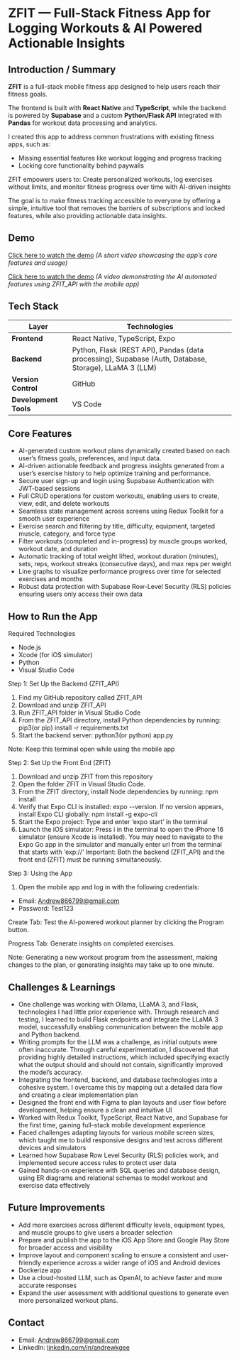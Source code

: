# ZFIT — Full-Stack Fitness App for Logging Workouts & AI Powered Actionable Insights

## Introduction / Summary

**ZFIT** is a full-stack mobile fitness app designed to help users reach their fitness goals.  

The frontend is built with **React Native** and **TypeScript**, while the backend is powered by **Supabase** and a custom **Python/Flask API** integrated with **Pandas** for workout data processing and analytics.  

I created this app to address common frustrations with existing fitness apps, such as: 
- Missing essential features like workout logging and progress tracking
- Locking core functionality behind paywalls

ZFIT empowers users to: Create personalized workouts, log exercises without limits, and monitor fitness progress over time with AI-driven insights  

The goal is to make fitness tracking accessible to everyone by offering a simple, intuitive tool that removes the barriers of subscriptions and locked features, while also providing actionable data insights.

## Demo

[Click here to watch the demo](https://youtu.be/ZKUYFcBDdLQ) 
*(A short video showcasing the app’s core features and usage)*

[Click here to watch the demo](https://youtu.be/98nS1DF1aLU) 
*(A video demonstrating the AI automated features using ZFIT_API with the mobile app)*


## Tech Stack

| Layer                | Technologies |
|-----------------------|--------------|
| **Frontend**          | React Native, TypeScript, Expo |
| **Backend**           | Python, Flask (REST API), Pandas (data processing), Supabase (Auth, Database, Storage), LLaMA 3 (LLM) |
| **Version Control**   | GitHub |
| **Development Tools** | VS Code |


## Core Features

- AI-generated custom workout plans dynamically created based on each user’s fitness goals, preferences, and input data.
- AI-driven actionable feedback and progress insights generated from a user’s exercise history to help optimize training and performance.
- Secure user sign-up and login using Supabase Authentication with JWT-based sessions  
- Full CRUD operations for custom workouts, enabling users to create, view, edit, and delete workouts  
- Seamless state management across screens using Redux Toolkit for a smooth user experience  
- Exercise search and filtering by title, difficulty, equipment, targeted muscle, category, and force type  
- Filter workouts (completed and in-progress) by muscle groups worked, workout date, and duration  
- Automatic tracking of total weight lifted, workout duration (minutes), sets, reps, workout streaks (consecutive days), and max reps per weight  
- Line graphs to visualize performance progress over time for selected exercises and months  
- Robust data protection with Supabase Row-Level Security (RLS) policies ensuring users only access their own data  




## How to Run the App


Required Technologies
- Node.js
- Xcode (for iOS simulator)
- Python
- Visual Studio Code

Step 1: Set Up the Backend (ZFIT_API)
1. Find my GitHub repository called ZFIT_API 
2. Download and unzip ZFIT_API
3. Run ZFIT_API folder in Visual Studio Code
4. From the ZFIT_API directory, install Python dependencies by running: pip3(or pip) install -r requirements.txt
5. Start the backend server: python3(or python) app.py

Note: Keep this terminal open while using the mobile app

Step 2: Set Up the Front End (ZFIT)
1. Download and unzip ZFIT from this repository
2. Open the folder ZFIT in Visual Studio Code.
3. From the ZFIT directory, install Node dependencies by running: npm install
4. Verify that Expo CLI is installed: expo --version. If no version appears, install Expo CLI globally: npm install -g expo-cli
5. Start the Expo project: Type and enter ‘expo start’ in the terminal
6. Launch the iOS simulator: Press i in the terminal to open the iPhone 16 simulator (ensure Xcode is installed). You may need to navigate to the Expo Go app in the simulator and manually enter url from the terminal that starts with ‘exp://’
Important: Both the backend (ZFIT_API) and the front end (ZFIT) must be running simultaneously.

Step 3: Using the App
1. Open the mobile app and log in with the following credentials:
- Email: Andrew866799@gmail.com
- Password: Test123

Create Tab: Test the AI-powered workout planner by clicking the Program button.

Progress Tab: Generate insights on completed exercises.

Note: Generating a new workout program from the assessment, making changes to the plan, or
generating insights may take up to one minute.


## Challenges & Learnings

- One challenge was working with Ollama, LLaMA 3, and Flask, technologies I had little prior experience with. Through research and testing, I learned to build Flask endpoints and integrate the LLaMA 3 model, successfully enabling communication between the mobile app and Python backend.
- Writing prompts for the LLM was a challenge, as initial outputs were often inaccurate. Through careful experimentation, I discovered that providing highly detailed instructions, which included specifying exactly what the output should and should not contain, significantly improved the model’s accuracy.
- Integrating the frontend, backend, and database technologies into a cohesive system. I overcame this by mapping out a detailed data flow and creating a clear implementation plan
- Designed the front end with Figma to plan layouts and user flow before development, helping ensure a clean and intuitive UI
- Worked with Redux Toolkit, TypeScript, React Native, and Supabase for the first time, gaining full-stack mobile development experience
- Faced challenges adapting layouts for various mobile screen sizes, which taught me to build responsive designs and test across different devices and simulators
- Learned how Supabase Row Level Security (RLS) policies work, and implemented secure access rules to protect user data
- Gained hands-on experience with SQL queries and database design, using ER diagrams and relational schemas to model workout and exercise data effectively

## Future Improvements


- Add more exercises across different difficulty levels, equipment types, and muscle groups to give users a broader selection
- Prepare and publish the app to the iOS App Store and Google Play Store for broader access and visibility
- Improve layout and component scaling to ensure a consistent and user-friendly experience across a wider range of iOS and Android devices
- Dockerize app
- Use a cloud-hosted LLM, such as OpenAI, to achieve faster and more accurate responses
- Expand the user assessment with additional questions to generate even more personalized workout plans.


## Contact


- Email: [Andrew866799@gmail.com](mailto:Andrew866799@gmail.com) 
- LinkedIn: [linkedin.com/in/andrewkgee](https://www.linkedin.com/in/andrewkgee)
